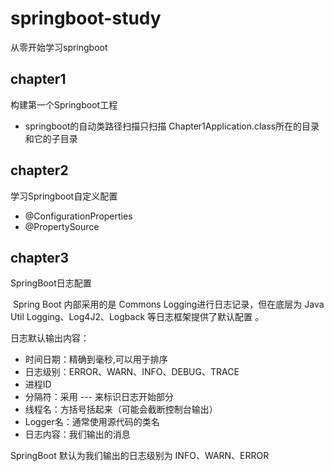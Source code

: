 # springboot-study
从零开始学习springboot

## chapter1

构建第一个Springboot工程

+ springboot的自动类路径扫描只扫描
  Chapter1Application.class所在的目录和它的子目录

## chapter2

学习Springboot自定义配置

+ @ConfigurationProperties
+ @PropertySource

## chapter3

SpringBoot日志配置

​	Spring Boot 内部采用的是 Commons Logging进行日志记录，但在底层为 Java Util Logging、Log4J2、Logback 等日志框架提供了默认配置 。

日志默认输出内容：

+ 时间日期：精确到毫秒,可以用于排序
+ 日志级别：ERROR、WARN、INFO、DEBUG、TRACE
+ 进程ID
+ 分隔符：采用 --- 来标识日志开始部分
+ 线程名：方括号括起来（可能会截断控制台输出）
+ Logger名：通常使用源代码的类名
+ 日志内容：我们输出的消息

SpringBoot 默认为我们输出的日志级别为 INFO、WARN、ERROR